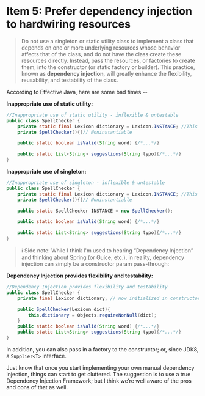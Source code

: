 # Item 5: Prefer dependency injection to hardwiring resources

> Do not use a singleton or static utility class to implement a class that depends on one or more underlying resources whose behavior affects that of the class, and do not have the class create these resources directly. Instead, pass the resources, or factories to create them, into the constructor (or static factory or builder). This practice, known as **dependency injection**, will greatly enhance the flexibility, reusability, and testability of the class.

According to Effective Java, here are some bad times --

**Inappropriate use of static utility:**  

```java
//Inappropriate use of static utility - inflexible & untestable
public class SpellChecker {
    private static final Lexicon dictionary = Lexicon.INSTANCE; //This is inflexible!
    private SpellChecker(){}// Noninstantiable

    public static boolean isValid(String word) {/*...*/}

    public static List<String> suggestions(String typo){/*...*/}
}
```

**Inappropriate use of singleton:**  

```java
//Inappropriate use of singleton - inflexible & untestable
public class SpellChecker {
    private static final Lexicon dictionary = Lexicon.INSTANCE; //This is STILL inflexible!
    private SpellChecker(){}// Noninstantiable

    public static SpellChecker INSTANCE = new SpellChecker();

    public static boolean isValid(String word) {/*...*/}

    public static List<String> suggestions(String typo){/*...*/}
}
```

> :information_source: Side note:  While I think I'm used to hearing “Dependency Injection” and thinking about Spring (or Guice, etc.), in reality, dependency injection can simply be a constructor param pass-through:

**Dependency Injection provides flexibility and testability:**  

```java
//Dependency Injection provides flexibility and testability 
public class SpellChecker {
    private final Lexicon dictionary; // now initialized in constructor

    public SpellChecker(Lexicon dict){
        this.dictionary = Objects.requireNonNull(dict);
    }
    public static boolean isValid(String word) {/*...*/}
    public static List<String> suggestions(String typo){/*...*/}
}

```

In addition, you can also pass in a factory to the constructor; or, since JDK8, a `Supplier<T>` interface.

Just know that once you start implementing your own manual dependency injection, things can start to get cluttered. The suggestion is to use a true Dependency Injection Framework; but I think we’re well aware of the pros and cons of that as well.
